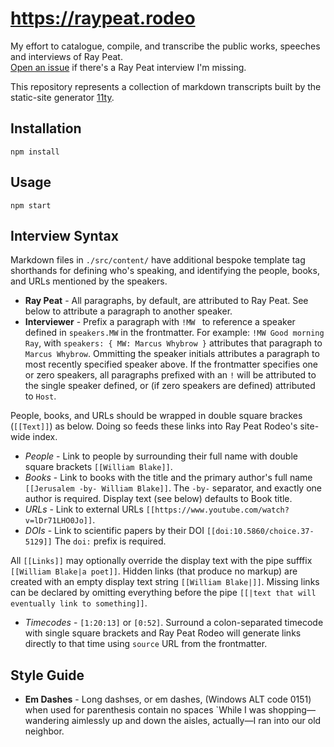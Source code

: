 # https://raypeat.rodeo

My effort to catalogue, compile, and transcribe the public works, speeches and interviews of Ray Peat.  
[Open an issue](https://github.com/marcuswhybrow/ray-peat-rodeo/issues) if there's a Ray Peat interview I'm missing.

This repository represents a collection of markdown transcripts built by the static-site generator [11ty](https://www.11ty.dev/).

## Installation 

```
npm install
```

## Usage

```
npm start
```

## Interview Syntax

Markdown files in `./src/content/` have additional bespoke template tag shorthands for defining who's speaking, and identifying the people, books, and URLs mentioned by the speakers.

- **Ray Peat** - All paragraphs, by default, are attributed to Ray Peat. See below to attribute a paragraph to another speaker.
- **Interviewer** - Prefix a paragraph with `!MW ` to reference a speaker defined in `speakers.MW` in the frontmatter. For example: `!MW Good morning Ray`, with `speakers: { MW: Marcus Whybrow }` attributes that paragraph to `Marcus Whybrow`. Ommitting the speaker initials attributes a paragraph to most recently specified speaker above. If the frontmatter specifies one or zero speakers, all paragraphs prefixed with an `!` will be attributed to the single speaker defined, or (if zero speakers are defined) attributed to `Host`.

People, books, and URLs should be wrapped in double square brackes (`[[Text]]`) as below. Doing so feeds these links into Ray Peat Rodeo's site-wide index.

- *People* - Link to people by surrounding their full name with double square brackets `[[William Blake]]`.
- *Books* - Link to books with the title and the primary author's full name ``[[Jerusalem -by- William Blake]]``. The `-by-` separator, and exactly one author is required. Display text (see below) defaults to Book title.
- *URLs* - Link to external URLs ``[[https://www.youtube.com/watch?v=lDr71LHO0Jo]]``.
- *DOIs* - Link to scientific papers by their DOI ``[[doi:10.5860/choice.37-5129]]`` The `doi:` prefix is required.

All `[[Links]]` may optionally override the display text with the pipe sufffix `[[William Blake|a poet]]`. Hidden links (that produce no markup) are created with an empty display text string `[[William Blake|]]`. Missing links can be declared by omitting everything before the pipe `[[|text that will eventually link to something]]`.

- *Timecodes* - `[1:20:13]` or `[0:52]`. Surround a colon-separated timecode with single square brackets and Ray Peat Rodeo will generate links directly to that time using `source` URL from the frontmatter.

## Style Guide

- **Em Dashes** - Long dashses, or em dashes, (Windows ALT code 0151) when used for parenthesis contain no spaces `While I was shopping—wandering aimlessly up and down the aisles, actually—I ran into our old neighbor.